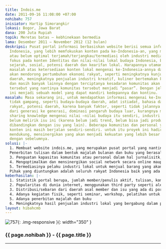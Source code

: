 ```yaml
---
title: Indois.me
date: 2011-09-16 11:08:00 +07:00
nohibah: 757
inisiator: Hartip Simorangkir
lokasi: Bogor, Jawa Barat
dana: 200 Juta Rupiah
topik: Meretas batas – kebhinekaan bermedia
lama: Desember 2011 – November 2012 (12 bulan)
deskripsi: Pusat portal informasi berbasiskan website berisi semua informasi mengenai
  Indonesia, yang lebih memfokuskan konten pada ke-Indonesia-an, yang masih kurang
  atau belum optimal terjamah/terjangkau/termediasi oleh industri media di Indonesia,
  fokus pada konten Identitas dan nilai-nilai lokal budaya Indonesia, berupa budaya,
  sejarah, sosial, potensi daerah dan kearifan lokal. Harapannya utamanya adalah terpecahkannya
  masalah atas ketersediaan konten lokal mengenai ke-Indonesia-annya dan kemudian
  akan mendorong pertumbuhan ekonomi rakyat, seperti meningkatnya kunjungan pariwisata
  daerah, meningkatnya penjualan industri kreatif, kuliner bertemakan kedaerahan,
  dan masih banyak lainnya dengan terciptanya kesadaran komunitas akan nilai-nilai
  tersebut yang nantinya komunitas tersebut menjadi “pasar”. Dengan jelasnya proyek
  ini menjadi sebuah model yang dapat mandiri kedepannya dan kontinu.
masalah: Masa sekarang ini, untuk mendapatkan informasi mengenai ke-Indonesia-an adalah
  tidak gampang, seperti budaya-budaya daerah, adat istiadat, bahasa daerah, permainan
  rakyat, potensi daerah, karena banyak faktor, seperti tidak jalannya transfer informasi
  dari generasi ke generasi, dominasi pengaruh budaya luar, kurangnya media untuk
  sharing knowledge mengenai nilai –nilai budaya itu sendiri, industri media yang
  belum melirik isu ini (karena belum jadi trend, belum bisa jadi produk unggulan
  dibandingkan dengan isu yang lain). Beberapa komunitas dan personal yang fokus terhadap
  konten ini masih berjalan sendiri-sendiri. untuk itu proyek ini hadir untuk saling
  mendukung, mensinergikan yang akan menjadi kekuatan yang lebih besar dibandingkan
  dengan sebelumnya.
solusi: |-
  1. Membuat website indois.me, yang merupakan pusat portal yang nantinya akan berisikan beberapa sub portal untuk setiap isu, seperti sejarah, budaya (pengetahuan, kepercayaan, kesenian, moral, hukum, adat istiadat, kearifan lokal), sosial yang dimiliki oleh komunitas atau personal, dalam artian komunitas dan personal yang akan meng-generate konten. 2. Website ini adalah ujung tombak media yang digunakan, sehingga webnya harus interaktif, user tidak hanya membaca atau menulis, tetapi terjadi proses siklus komunikasi yang baik, ada input, output, feedback, efek dan regulasi.
  Penerbitan tulisan dalam bentuk majalah bulanan dan buku yang berasal dari hasil compile tulisan/interaksi member dalam portal dengan regulasi yang ada, dan berfungsi juga untuk memperluas jangkaun media.
  3. Penguatan kapasitas komunitas atau personal dalam hal jurnalisitk, dengan melakukan pelatihan jurnalistik untuk media online dan offline.
  4. Mengoptimalkan dan mensinergikan social network secara online maupun offline, seperti Fan page Facebook, twitter, email newsletter dan website yang akan digunakan sebagai feeder ke portal utama.
  5. Termediasinya pelaku industri lokal untuk menjual barang yang akan mendorong gairah bisnis lokal
  Pihak yang diuntungkan adalah seluruh rakyat Indonesia baik yang ada di Indonesia maupun yang ada di luar negeri, orang tua maupun orang muda (tersedianya media transfer informasi, nilai-nilai), komunitas-komunitas yang termediasi, industri media, industri lokal (kerajinan tangan, pariwisata, industri kreatif/art) stake holder lokal (pemerintah).
keberhasilan: |-
  1. Statistik portal berupa, jumlah member/penulis aktif, tulisan, komentar
  2. Popularitas di dunia internet, menggunakan third party seperti alexa.com, Google Analytics, dan statistic fan page Facebook.
  3. Distribusi/sebaran dari daerah asal member dan isu yang ada di portal
  4. Adanya kegiatan fisik, seperti seminar, workshop, pelatihan untuk peningkatan kapasitas dan bonding member portal.
  5. Adanya penerbitan majalah dan buku
  6. Meningkatnya hasil penjualan industri lokal yang bergabung dalam portal
layout: hibahcmb
---
```


![757](/static/img/hibahcmb/757.png){: .img-responsive }{: width="350" }

### {{ page.nohibah }} - {{ page.title }}

---
